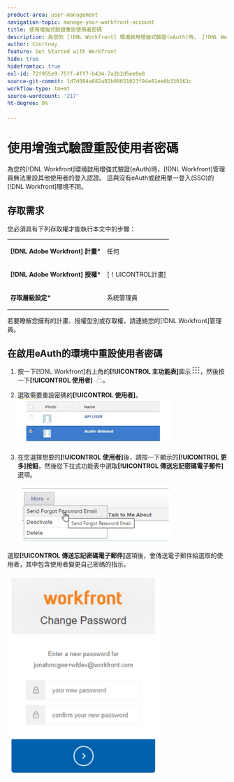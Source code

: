 ```yaml
---
product-area: user-management
navigation-topic: manage-your-workfront-account
title: 使用增強式驗證重設使用者密碼
description: 為您的 [!DNL Workfront] 環境啟用增強式驗證(eAuth)時， [!DNL Workfront] 管理員無法重設其他使用者的登入認證。 這與沒有eAuth或啟用單一登入(SSO)的 [!DNL Workfront] 環境不同。
author: Courtney
feature: Get Started with Workfront
hide: true
hidefromtoc: true
exl-id: 72f955e9-75ff-4ff7-b434-7a2b2d5ee0e8
source-git-commit: 1d7d094a682a02b09651023f94e81ee0b330163c
workflow-type: tm+mt
source-wordcount: '217'
ht-degree: 0%

---
```


# 使用增強式驗證重設使用者密碼

<!--This article has been hidden by request-->

為您的[!DNL Workfront]環境啟用增強式驗證(eAuth)時，[!DNL Workfront]管理員無法重設其他使用者的登入認證。 這與沒有eAuth或啟用單一登入(SSO)的[!DNL Workfront]環境不同。

## 存取需求

您必須具有下列存取權才能執行本文中的步驟：

<table style="table-layout:auto"> 
 <col> 
 <col> 
 <tbody> 
  <tr> 
   <td role="rowheader"><strong>[!DNL Adobe Workfront] 計畫*</strong></td> 
   <td> <p> 任何</p> </td> 
  </tr> 
  <tr> 
   <td role="rowheader"><strong>[!DNL Adobe Workfront] 授權*</strong></td> 
   <td> <p>[！UICONTROL計畫]</p> </td> 
  </tr> 
  <tr> 
   <td role="rowheader"><strong>存取層級設定*</strong></td> 
   <td> <p>系統管理員 </p> </td> 
  </tr> 
 </tbody> 
</table>

若要瞭解您擁有的計畫、授權型別或存取權，請連絡您的[!DNL Workfront]管理員。

## 在啟用eAuth的環境中重設使用者密碼

1. 按一下[!DNL Workfront]右上角的&#x200B;**[!UICONTROL 主功能表]**&#x200B;圖示![主功能表圖示](assets/main-menu-icon.png)，然後按一下&#x200B;**[!UICONTROL 使用者]** ![使用者圖示](assets/users-icon-in-main-menu.png)。



1. 選取需要重設密碼的&#x200B;**[!UICONTROL 使用者]**。
   ![選取使用者](assets/100520classicnweselectuser-350x105.png)

1. 在您選擇想要的&#x200B;**[!UICONTROL 使用者]**&#x200B;後，請按一下顯示的&#x200B;**[!UICONTROL 更多]按鈕**，然後從下拉式功能表中選取&#x200B;**[!UICONTROL 傳送忘記密碼電子郵件]**&#x200B;選項。

   ![傳送忘記密碼電子郵件](assets/100520classicnwesendemail-350x134.png)

選取&#x200B;**[!UICONTROL 傳送忘記密碼電子郵件]**&#x200B;選項後，會傳送電子郵件給選取的使用者，其中包含使用者變更自己密碼的指示。

![重設電子郵件](assets/pwresetemail-resized-350x461.png)

